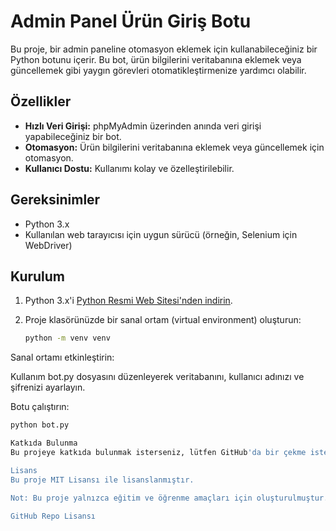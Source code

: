 # Admin Panel Ürün Giriş Botu

Bu proje, bir admin paneline otomasyon eklemek için kullanabileceğiniz bir Python botunu içerir. Bu bot, ürün bilgilerini veritabanına eklemek veya güncellemek gibi yaygın görevleri otomatikleştirmenize yardımcı olabilir.

## Özellikler

- **Hızlı Veri Girişi:** phpMyAdmin üzerinden anında veri girişi yapabileceğiniz bir bot.
- **Otomasyon:** Ürün bilgilerini veritabanına eklemek veya güncellemek için otomasyon.
- **Kullanıcı Dostu:** Kullanımı kolay ve özelleştirilebilir.

## Gereksinimler

- Python 3.x
- Kullanılan web tarayıcısı için uygun sürücü (örneğin, Selenium için WebDriver)

## Kurulum

1. Python 3.x'i [Python Resmi Web Sitesi'nden indirin](https://www.python.org/downloads/).

2. Proje klasörünüzde bir sanal ortam (virtual environment) oluşturun:

   ```bash
   python -m venv venv
Sanal ortamı etkinleştirin:

Kullanım
bot.py dosyasını düzenleyerek veritabanını, kullanıcı adınızı ve şifrenizi ayarlayın.

Botu çalıştırın:

   ```bash
   python bot.py

Katkıda Bulunma
Bu projeye katkıda bulunmak isterseniz, lütfen GitHub'da bir çekme isteği (pull request) gönderin. İlgili değişiklikleri ve eklemeleri açıklamayı unutmayın.

Lisans
Bu proje MIT Lisansı ile lisanslanmıştır.

Not: Bu proje yalnızca eğitim ve öğrenme amaçları için oluşturulmuştur. Başkalarının sistemlerini otomatize etmek veya izinsiz erişim sağlamak amacıyla kullanılmasını teşvik etmiyoruz.

GitHub Repo Lisansı

